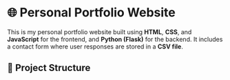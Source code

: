 # 🌐 Personal Portfolio Website

This is my personal portfolio website built using **HTML**, **CSS**, and **JavaScript** for the frontend, and **Python (Flask)** for the backend. It includes a contact form where user responses are stored in a **CSV file**.

## 📁 Project Structure

